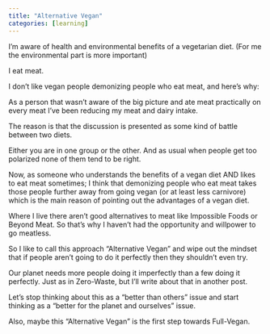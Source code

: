 ```yaml
---
title: "Alternative Vegan"
categories: [learning]
---
```


I’m aware of health and environmental benefits of a vegetarian diet. (For me the environmental part is more important)

I eat meat.

I don’t like vegan people demonizing people who eat meat, and here’s why:

As a person that wasn’t aware of the big picture and ate meat practically on every meat I’ve been reducing my meat and dairy intake.

The reason is that the discussion is presented as some kind of battle between two diets.

Either you are in one group or the other. And as usual when people get too polarized none of them tend to be right.

Now, as someone who understands the benefits of a vegan diet AND likes to eat meat sometimes; I think that demonizing people who eat meat takes those people further away from going vegan (or at least less carnivore) which is the main reason of pointing out the advantages of a vegan diet.

Where I live there aren’t good alternatives to meat like Impossible Foods or Beyond Meat. So that’s why I haven’t had the opportunity and willpower to go meatless.

So I like to call this approach “Alternative Vegan” and wipe out the mindset that if people aren’t going to do it perfectly then they shouldn’t even try.

Our planet needs more people doing it imperfectly than a few doing it perfectly. Just as in Zero-Waste, but I’ll write about that in another post.

Let’s stop thinking about this as a “better than others” issue and start thinking as a “better for the planet and ourselves” issue.

Also, maybe this “Alternative Vegan” is the first step towards Full-Vegan.
